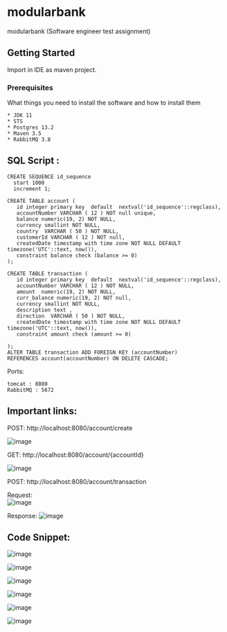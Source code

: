 # modularbank

modularbank (Software engineer test assignment)

## Getting Started

Import in IDE as maven project.

### Prerequisites

What things you need to install the software and how to install them

```
* JDK 11
* STS
* Postgres 13.2
* Maven 3.5
* RabbitMQ 3.8
```
## SQL Script :
```
CREATE SEQUENCE id_sequence
  start 1000
  increment 1;

CREATE TABLE account (
   id integer primary key  default  nextval('id_sequence'::regclass),
   accountNumber VARCHAR ( 12 ) NOT null unique,
   balance numeric(19, 2) NOT NULL,
   currency smallint NOT NULL,
   country  VARCHAR ( 50 ) NOT NULL,
   customerId VARCHAR ( 12 ) NOT null,
   createdDate timestamp with time zone NOT NULL DEFAULT timezone('UTC'::text, now()),
   constraint balance check (balance >= 0)
);

CREATE TABLE transaction (
   id integer primary key  default  nextval('id_sequence'::regclass),
   accountNumber VARCHAR ( 12 ) NOT NULL,
   amount  numeric(19, 2) NOT NULL,
   curr_balance numeric(19, 2) NOT null,
   currency smallint NOT NULL,
   description text ,
   direction  VARCHAR ( 50 ) NOT NULL,
   createdDate timestamp with time zone NOT NULL DEFAULT timezone('UTC'::text, now()),
   constraint amount check (amount >= 0)

);
ALTER TABLE transaction ADD FOREIGN KEY (accountNumber)
REFERENCES account(accountNumber) ON DELETE CASCADE;
```

Ports:
```
tomcat : 8080
RabbitMQ : 5672

```
## Important links:

POST: http://localhost:8080/account/create

![image](https://user-images.githubusercontent.com/43113212/114313246-65d3df00-9b13-11eb-8601-eb149cdd24ec.png)

GET: http://localhost:8080/account/{accountId}

![image](https://user-images.githubusercontent.com/43113212/114313280-9451ba00-9b13-11eb-9e01-b694179b4e28.png)


POST: http://localhost:8080/account/transaction

Request:        
![image](https://user-images.githubusercontent.com/43113212/114313313-b51a0f80-9b13-11eb-9a2d-bca32b902107.png)

Response:
![image](https://user-images.githubusercontent.com/43113212/114313342-c8c57600-9b13-11eb-8f06-373f40c5e316.png)


## Code Snippet:

![image](https://user-images.githubusercontent.com/43113212/114314174-3a52f380-9b17-11eb-8929-2a5200001ebc.png)

![image](https://user-images.githubusercontent.com/43113212/114313794-a46a9900-9b15-11eb-85eb-0d5daeaaf425.png)

![image](https://user-images.githubusercontent.com/43113212/114313824-c95f0c00-9b15-11eb-8bc8-e70f734a81f9.png)

![image](https://user-images.githubusercontent.com/43113212/114314048-c7497d00-9b16-11eb-9071-417f0947c034.png)

![image](https://user-images.githubusercontent.com/43113212/114313911-2bb80c80-9b16-11eb-8b5c-726f96618df3.png)

![image](https://user-images.githubusercontent.com/43113212/114313930-3d011900-9b16-11eb-958a-3ba18398228a.png)

